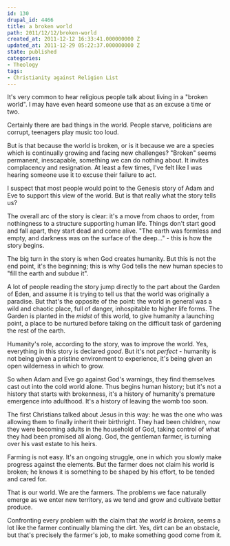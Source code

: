 ```yaml
---
id: 130
drupal_id: 4466
title: a broken world
path: 2011/12/12/broken-world
created_at: 2011-12-12 16:33:41.000000000 Z
updated_at: 2011-12-29 05:22:37.000000000 Z
state: published
categories:
- Theology
tags:
- Christianity against Religion List
---
```

It's very common to hear religious people talk about living in a "broken world". I may have even heard someone use that as an excuse a time or two.

Certainly there are bad things in the world. People starve, politicians are corrupt, teenagers play music too loud.

But is that because the world is broken, or is it because we are a species which is continually growing and facing new challenges? "Broken" seems permanent, inescapable, something we can do nothing about. It invites complacency and resignation. At least a few times, I've felt like I was hearing someone use it to excuse their failure to act.

I suspect that most people would point to the Genesis story of Adam and Eve to support this view of the world. But is that really what the story tells us?

The overall arc of the story is clear: it's a move from chaos to order, from nothingness to a structure supporting human life. Things don't start good and fall apart, they start dead and come alive. "The earth was formless and empty, and darkness was on the surface of the deep..." - this is how the story begins.

The big turn in the story is when God creates humanity. But this is not the end point, it's the beginning; this is why God tells the new human species to "fill the earth and subdue it".

A lot of people reading the story jump directly to the part about the Garden of Eden, and assume it is trying to tell us that the world was originally a paradise. But that's the opposite of the point: the world in general was a wild and chaotic place, full of danger, inhospitable to higher life forms. The Garden is planted in the *midst* of this world, to give humanity a launching point, a place to be nurtured before taking on the difficult task of gardening the rest of the earth.

Humanity's role, according to the story, was to improve the world. Yes, everything in this story is declared *good*. But it's not *perfect* - humanity is not being given a pristine environment to experience, it's being given an open wilderness in which to grow.

So when Adam and Eve go against God's warnings, they find themselves cast out into the cold world alone. Thus begins human history; but it's not a history that starts with brokenness, it's a history of humanity's premature emergence into adulthood. It's a history of leaving the womb too soon.

The first Christians talked about Jesus in this way: he was the one who was allowing them to finally inherit their birthright. They had been children, now they were becoming adults in the household of God, taking control of what they had been promised all along. God, the gentleman farmer, is turning over his vast estate to his heirs.

Farming is not easy. It's an ongoing struggle, one in which you slowly make progress against the elements. But the farmer does not claim his world is broken; he knows it is something to be shaped by his effort, to be tended and cared for.

That is our world. We are the farmers. The problems we face naturally emerge as we enter new territory, as we tend and grow and cultivate better produce.

Confronting every problem with the claim that *the world is broken*, seems a lot like the farmer continually blaming the dirt. Yes, dirt can be an obstacle, but that's precisely the farmer's job, to make something good come from it.
